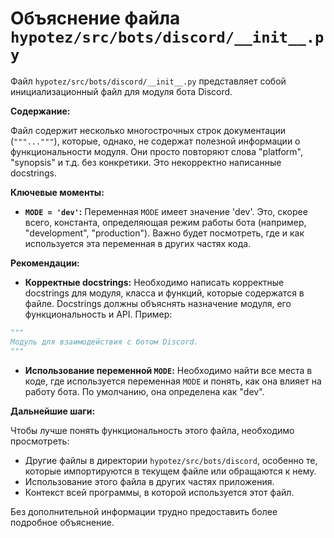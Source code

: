 # Объяснение файла `hypotez/src/bots/discord/__init__.py`

Файл `hypotez/src/bots/discord/__init__.py` представляет собой инициализационный файл для модуля бота Discord.

**Содержание:**

Файл содержит несколько многострочных строк документации (`"""..."""`), которые, однако, не содержат полезной информации о функциональности модуля.  Они просто повторяют слова "platform", "synopsis" и т.д. без конкретики.  Это некорректно написанные docstrings.


**Ключевые моменты:**

* **`MODE = 'dev'`:**  Переменная `MODE` имеет значение 'dev'.  Это, скорее всего, константа, определяющая режим работы бота (например, "development", "production").  Важно будет посмотреть, где и как используется эта переменная в других частях кода.

**Рекомендации:**

* **Корректные docstrings:** Необходимо написать корректные docstrings для модуля, класса и функций, которые содержатся в файле.  Docstrings должны объяснять назначение модуля, его функциональность и API. Пример:
```python
"""
Модуль для взаимодействия с ботом Discord.
"""
```

* **Использование переменной `MODE`:** Необходимо найти все места в коде, где используется переменная `MODE` и понять, как она влияет на работу бота.  По умолчанию, она определена как "dev".


**Дальнейшие шаги:**

Чтобы лучше понять функциональность этого файла, необходимо просмотреть:

* Другие файлы в директории `hypotez/src/bots/discord`, особенно те, которые импортируются в текущем файле или обращаются к нему.
* Использование этого файла в других частях приложения.
* Контекст всей программы, в которой используется этот файл.


Без дополнительной информации трудно предоставить более подробное объяснение.